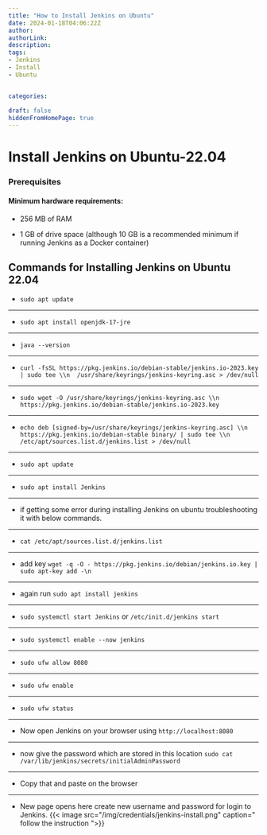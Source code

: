 ```yaml
---
title: "How to Install Jenkins on Ubuntu"
date: 2024-01-18T04:06:22Z
author:
authorLink:
description:
tags:
- Jenkins
- Install
- Ubuntu


categories:

draft: false
hiddenFromHomePage: true
---
```


# Install Jenkins on Ubuntu-22.04

### Prerequisites

#### Minimum hardware requirements:

* 256 MB of RAM

* 1 GB of drive space (although 10 GB is a recommended minimum if running Jenkins as a Docker container)

## Commands for Installing Jenkins on Ubuntu 22.04

* `sudo apt update`
--- 
* `sudo apt install openjdk-17-jre`
---
* `java --version`
---
* `curl -fsSL https://pkg.jenkins.io/debian-stable/jenkins.io-2023.key | sudo tee \\n  /usr/share/keyrings/jenkins-keyring.asc > /dev/null`
---
* `sudo wget -O /usr/share/keyrings/jenkins-keyring.asc \\n  https://pkg.jenkins.io/debian-stable/jenkins.io-2023.key`
---
* `echo deb [signed-by=/usr/share/keyrings/jenkins-keyring.asc] \\n  https://pkg.jenkins.io/debian-stable binary/ | sudo tee \\n  /etc/apt/sources.list.d/jenkins.list > /dev/null`
---
* `sudo apt update`
---
* `sudo apt install Jenkins`
---
* if getting some error during installing Jenkins on ubuntu troubleshooting it with below commands.
---
* `cat /etc/apt/sources.list.d/jenkins.list`
---
* add key `wget -q -O - https://pkg.jenkins.io/debian/jenkins.io.key | sudo apt-key add -\n`
---
* again run `sudo apt install jenkins`
---
* `sudo systemctl start Jenkins` or `/etc/init.d/jenkins start`
---
* `sudo systemctl enable --now jenkins`
---
* `sudo ufw allow 8080`
---
* `sudo ufw enable`
---
* `sudo ufw status`
---
* Now open Jenkins on your browser using `http://localhost:8080`
---
* now give the password which are stored in this location `sudo cat /var/lib/jenkins/secrets/initialAdminPassword` 
---
* Copy that and paste on the browser 
---
* New page opens here create new username and password for login to Jenkins.
{{< image src="/img/credentials/jenkins-install.png" caption=" follow the instruction ">}}